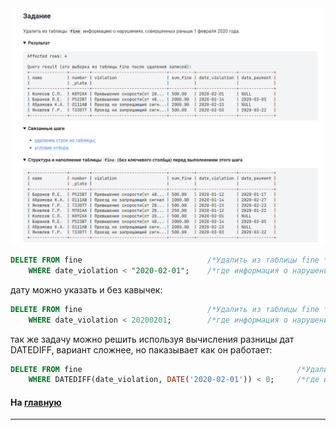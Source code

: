 

<img src="../art/1.7.8.task.png" alt="solution" >

```sql
DELETE FROM fine                            /*Удалить из таблицы fine */
    WHERE date_violation < "2020-02-01";    /*где информация о нарушениях, совершенных раньше 1 февраля 2020 года. */
```
дату можно указать и без кавычек:

```sql
DELETE FROM fine                            /*Удалить из таблицы fine */
    WHERE date_violation < 20200201;        /*где информация о нарушениях, совершенных раньше 1 февраля 2020 года. */
```

так же задачу можно решить используя вычисления разницы дат DATEDIFF, вариант сложнее, но паказывает как он работает:
```sql
DELETE FROM fine                                                /*Удалить из таблицы fine */
    WHERE DATEDIFF(date_violation, DATE('2020-02-01')) < 0;     /*где информация о нарушениях, совершенных раньше 1 февраля 2020 года. */
```

#### На [главную](https://github.com/BEPb/stepik_sql#readme)

---



